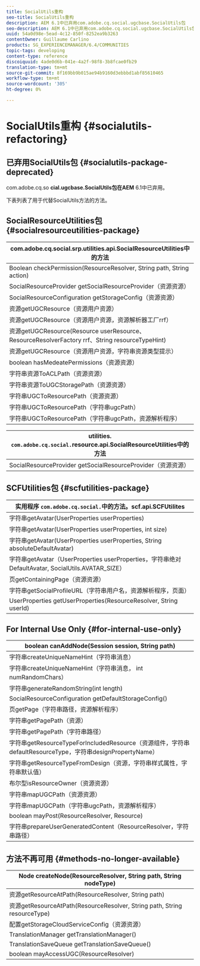 ```yaml
---
title: SocialUtils重构
seo-title: SocialUtils重构
description: AEM 6.1中已弃用com.adobe.cq.social.ugcbase.SocialUtils包
seo-description: AEM 6.1中已弃用com.adobe.cq.social.ugcbase.SocialUtils包
uuid: 54a0d98e-5ead-4c12-850f-8252ea9b3263
contentOwner: Guillaume Carlino
products: SG_EXPERIENCEMANAGER/6.4/COMMUNITIES
topic-tags: developing
content-type: reference
discoiquuid: 4ade0d6b-041e-4a2f-98f8-3b8fcae0fb29
translation-type: tm+mt
source-git-commit: 8f169bb9b015ae94b9160d3ebbbd1abf85610465
workflow-type: tm+mt
source-wordcount: '305'
ht-degree: 0%

---
```



# SocialUtils重构 {#socialutils-refactoring}

## 已弃用SocialUtils包 {#socialutils-package-deprecated}

com.adobe.cq.so **cial.ugcbase.SocialUtils包在AEM** 6.1中已弃用。

下表列表了用于代替SocialUtils方法的方法。

## SocialResourceUtilities包  {#socialresourceutilities-package}

| com.adobe.cq.social.srp.utilities.api.SocialResourceUtilities中的方法 |
|---|
| Boolean checkPermission(ResourceResolver, String path, String action) |  |
| SocialResourceProvider getSocialResourceProvider（资源资源） |  |
| SocialResourceConfiguration getStorageConfig（资源资源） |  |
| 资源getUGCResource（资源用户资源） |  |
| 资源getUGCResource（资源用户资源，资源解析器工厂rrf） | 新版 |
| 资源getUGCResource(Resource userResource、ResourceResolverFactory rrf、String resourceTypeHint) | 新版 |
| 资源getUGCResource（资源用户资源，字符串资源类型提示） |  |
| boolean hasMedeatePermissions（资源资源） |  |
| 字符串资源ToACLPath（资源资源） |  |
| 字符串资源ToUGCStoragePath（资源资源） | 替换字符串resourceToUGCPath（资源资源） |
| 字符串UGCToResourcePath（资源资源） |  |
| 字符串UGCToResourcePath（字符串ugcPath） | 更改了签名 |
| 字符串UGCToResourcePath（字符串ugcPath，资源解析程序） | 新版 |

| utilities. `com.adobe.cq.social.`resource.api.SocialResourceUtilities中的方法 |
|---|
| SocialResourceProvider getSocialResourceProvider（资源资源） | 替换SocialResourceProvider getConfiguredProvider（资源资源） |

## SCFUtilities包 {#scfutilities-package}

| 实用程序 `com.adobe.cq.social.`中的方法。scf.api.SCFUtilites |
|---|
| 字符串getAvatar(UserProperties userProperties) |
| 字符串getAvatar(UserProperties userProperties, int size) |
| 字符串getAvatar(UserProperties userProperties, String absoluteDefaultAvatar) |
| 字符串getAvatar（UserProperties userProperties，字符串绝对DefaultAvatar, SocialUtils.AVATAR_SIZE） |
| 页getContainingPage（资源资源） |
| 字符串getSocialProfileURL（字符串用户名，资源解析程序，页面） |
| UserProperties getUserProperties(ResourceResolver, String userId) |

## For Internal Use Only {#for-internal-use-only}

| boolean canAddNode(Session session, String path) |
|---|
| 字符串createUniqueNameHint（字符串消息） |
| 字符串createUniqueNameHint（字符串消息， int numRandomChars） |
| 字符串generateRandomString(int length) |
| SocialResourceConfiguration getDefaultStorageConfig() |
| 页getPage（字符串路径，资源解析程序） |
| 字符串getPagePath（资源） |
| 字符串getPagePath（字符串路径） |
| 字符串getResourceTypeForIncludedResource（资源组件，字符串defaultResourceType，字符串designPropertyName） |
| 字符串getResourceTypeFromDesign（资源，字符串样式属性，字符串默认值） |
| 布尔型isResourceOwner（资源资源） |
| 字符串mapUGCPath（资源资源） |
| 字符串mapUGCPath（字符串ugcPath，资源解析程序） |
| boolean mayPost(ResourceResolver, Resource) |
| 字符串prepareUserGeneratedContent（ResourceResolver，字符串路径） |

## 方法不再可用 {#methods-no-longer-available}

| Node createNode(ResourceResolver, String path, String nodeType) |
|---|
| 资源getResourceAtPath(ResourceResolver, String path) |
| 资源getResourceAtPath(ResourceResolver, String path, String resourceType) |
| 配置getStorageCloudServiceConfig（资源资源） |
| TranslationManager getTranslationManager() |
| TranslationSaveQueue getTranslationSaveQueue() |
| boolean mayAccessUGC(ResourceResolver) |

